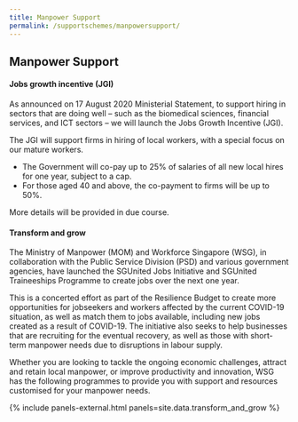 ```yaml
---
title: Manpower Support
permalink: /supportschemes/manpowersupport/
---
```


## Manpower Support

#### Jobs growth incentive (JGI)

As announced on 17 August 2020 Ministerial Statement, to support hiring in sectors that are doing well – such as the biomedical sciences, financial services, and ICT sectors – we will launch the Jobs Growth Incentive (JGI).

The JGI will support firms in hiring of local workers, with a special focus on our mature workers.
* The Government will co-pay up to 25% of salaries of all new local hires for one year, subject to a cap.
* For those aged 40 and above, the co-payment to firms will be up to 50%.

More details will be provided in due course.  

#### Transform and grow

The Ministry of Manpower (MOM) and Workforce Singapore (WSG), in collaboration with the Public Service Division (PSD) and various government agencies, have launched the SGUnited Jobs Initiative and SGUnited Traineeships Programme to create jobs over the next one year.

This is a concerted effort as part of the Resilience Budget to create more opportunities for jobseekers and workers affected by the current COVID-19 situation, as well as match them to jobs available, including new jobs created as a result of COVID-19. The initiative also seeks to help businesses that are recruiting for the eventual recovery, as well as those with short-term manpower needs due to disruptions in labour supply.

Whether you are looking to tackle the ongoing economic challenges, attract and retain local manpower, or improve productivity and innovation, WSG has the following programmes to provide you with support and resources customised for your manpower needs.

{% include panels-external.html panels=site.data.transform_and_grow %}
